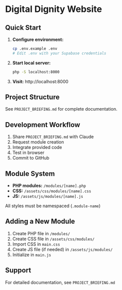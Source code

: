 # Digital Dignity Website

## Quick Start

1. **Configure environment:**
   ```bash
   cp .env.example .env
   # Edit .env with your Supabase credentials
   ```

2. **Start local server:**
   ```bash
   php -S localhost:8000
   ```

3. **Visit:** http://localhost:8000

## Project Structure

See `PROJECT_BRIEFING.md` for complete documentation.

## Development Workflow

1. Share `PROJECT_BRIEFING.md` with Claude
2. Request module creation
3. Integrate provided code
4. Test in browser
5. Commit to GitHub

## Module System

- **PHP modules:** `/modules/[name].php`
- **CSS:** `/assets/css/modules/[name].css`
- **JS:** `/assets/js/modules/[name].js`

All styles must be namespaced (`.module-name`)

## Adding a New Module

1. Create PHP file in `/modules/`
2. Create CSS file in `/assets/css/modules/`
3. Import CSS in `main.css`
4. Create JS file (if needed) in `/assets/js/modules/`
5. Initialize in `main.js`

## Support

For detailed documentation, see `PROJECT_BRIEFING.md`